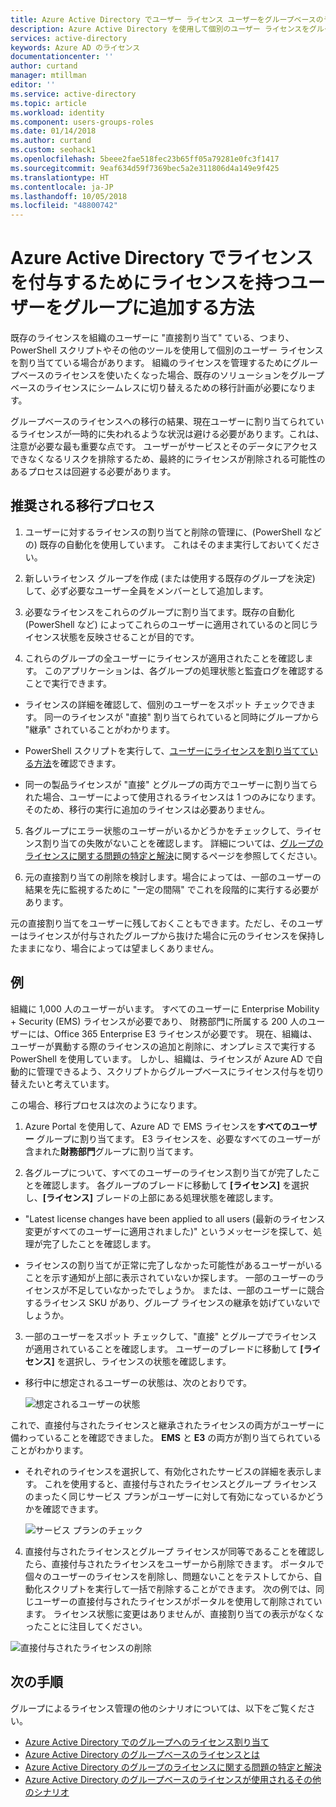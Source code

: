 ```yaml
---
title: Azure Active Directory でユーザー ライセンス ユーザーをグループベースのライセンスに移行する | Microsoft Docs
description: Azure Active Directory を使用して個別のユーザー ライセンスをグループベースのライセンスに切り替える方法
services: active-directory
keywords: Azure AD のライセンス
documentationcenter: ''
author: curtand
manager: mtillman
editor: ''
ms.service: active-directory
ms.topic: article
ms.workload: identity
ms.component: users-groups-roles
ms.date: 01/14/2018
ms.author: curtand
ms.custom: seohack1
ms.openlocfilehash: 5beee2fae518fec23b65ff05a79281e0fc3f1417
ms.sourcegitcommit: 9eaf634d59f7369bec5a2e311806d4a149e9f425
ms.translationtype: HT
ms.contentlocale: ja-JP
ms.lasthandoff: 10/05/2018
ms.locfileid: "48800742"
---
```

# <a name="how-to-add-licensed-users-to-a-group-for-licensing-in-azure-active-directory"></a>Azure Active Directory でライセンスを付与するためにライセンスを持つユーザーをグループに追加する方法

既存のライセンスを組織のユーザーに "直接割り当て" ている、つまり、PowerShell スクリプトやその他のツールを使用して個別のユーザー ライセンスを割り当てている場合があります。 組織のライセンスを管理するためにグループベースのライセンスを使いたくなった場合、既存のソリューションをグループベースのライセンスにシームレスに切り替えるための移行計画が必要になります。

グループベースのライセンスへの移行の結果、現在ユーザーに割り当てられているライセンスが一時的に失われるような状況は避ける必要があります。これは、注意が必要な最も重要な点です。 ユーザーがサービスとそのデータにアクセスできなくなるリスクを排除するため、最終的にライセンスが削除される可能性のあるプロセスは回避する必要があります。

## <a name="recommended-migration-process"></a>推奨される移行プロセス

1. ユーザーに対するライセンスの割り当てと削除の管理に、(PowerShell などの) 既存の自動化を使用しています。 これはそのまま実行しておいてください。

2. 新しいライセンス グループを作成 (または使用する既存のグループを決定) して、必ず必要なユーザー全員をメンバーとして追加します。

3. 必要なライセンスをこれらのグループに割り当てます。既存の自動化 (PowerShell など) によってこれらのユーザーに適用されているのと同じライセンス状態を反映させることが目的です。

4. これらのグループの全ユーザーにライセンスが適用されたことを確認します。 このアプリケーションは、各グループの処理状態と監査ログを確認することで実行できます。

  - ライセンスの詳細を確認して、個別のユーザーをスポット チェックできます。 同一のライセンスが "直接" 割り当てられていると同時にグループから "継承" されていることがわかります。

  - PowerShell スクリプトを実行して、[ユーザーにライセンスを割り当てている方法](licensing-group-advanced.md#use-powershell-to-see-who-has-inherited-and-direct-licenses)を確認できます。

  - 同一の製品ライセンスが "直接" とグループの両方でユーザーに割り当てられた場合、ユーザーによって使用されるライセンスは 1 つのみになります。 そのため、移行の実行に追加のライセンスは必要ありません。

5. 各グループにエラー状態のユーザーがいるかどうかをチェックして、ライセンス割り当ての失敗がないことを確認します。 詳細については、[グループのライセンスに関する問題の特定と解決](licensing-groups-resolve-problems.md)に関するページを参照してください。

6. 元の直接割り当ての削除を検討します。場合によっては、一部のユーザーの結果を先に監視するために "一定の間隔" でこれを段階的に実行する必要があります。

  元の直接割り当てをユーザーに残しておくこともできます。ただし、そのユーザーはライセンスが付与されたグループから抜けた場合に元のライセンスを保持したままになり、場合によっては望ましくありません。

## <a name="an-example"></a>例

組織に 1,000 人のユーザーがいます。 すべてのユーザーに Enterprise Mobility + Security (EMS) ライセンスが必要であり、 財務部門に所属する 200 人のユーザーには、Office 365 Enterprise E3 ライセンスが必要です。 現在、組織は、ユーザーが異動する際のライセンスの追加と削除に、オンプレミスで実行する PowerShell を使用しています。 しかし、組織は、ライセンスが Azure AD で自動的に管理できるよう、スクリプトからグループベースにライセンス付与を切り替えたいと考えています。

この場合、移行プロセスは次のようになります。

1. Azure Portal を使用して、Azure AD で EMS ライセンスを**すべてのユーザー** グループに割り当てます。 E3 ライセンスを、必要なすべてのユーザーが含まれた**財務部門**グループに割り当てます。

2. 各グループについて、すべてのユーザーのライセンス割り当てが完了したことを確認します。 各グループのブレードに移動して **[ライセンス]** を選択し、**[ライセンス]** ブレードの上部にある処理状態を確認します。

  - "Latest license changes have been applied to all users (最新のライセンス変更がすべてのユーザーに適用されました)" というメッセージを探して、処理が完了したことを確認します。

  - ライセンスの割り当てが正常に完了しなかった可能性があるユーザーがいることを示す通知が上部に表示されていないか探します。 一部のユーザーのライセンスが不足していなかったでしょうか。 または、一部のユーザーに競合するライセンス SKU があり、グループ ライセンスの継承を妨げていないでしょうか。

3. 一部のユーザーをスポット チェックして、"直接" とグループでライセンスが適用されていることを確認します。 ユーザーのブレードに移動して **[ライセンス]** を選択し、ライセンスの状態を確認します。

  - 移行中に想定されるユーザーの状態は、次のとおりです。

      ![想定されるユーザーの状態](./media/licensing-groups-migrate-users/expected-user-state.png)

  これで、直接付与されたライセンスと継承されたライセンスの両方がユーザーに備わっていることを確認できました。 **EMS** と **E3** の両方が割り当てられていることがわかります。

  - それぞれのライセンスを選択して、有効化されたサービスの詳細を表示します。 これを使用すると、直接付与されたライセンスとグループ ライセンスのまったく同じサービス プランがユーザーに対して有効になっているかどうかを確認できます。

      ![サービス プランのチェック](./media/licensing-groups-migrate-users/check-service-plans.png)

4. 直接付与されたライセンスとグループ ライセンスが同等であることを確認したら、直接付与されたライセンスをユーザーから削除できます。 ポータルで個々のユーザーのライセンスを削除し、問題ないことをテストしてから、自動化スクリプトを実行して一括で削除することができます。 次の例では、同じユーザーの直接付与されたライセンスがポータルを使用して削除されています。 ライセンス状態に変更はありませんが、直接割り当ての表示がなくなったことに注目してください。

  ![直接付与されたライセンスの削除](./media/licensing-groups-migrate-users/direct-licenses-removed.png)


## <a name="next-steps"></a>次の手順

グループによるライセンス管理の他のシナリオについては、以下をご覧ください。

* [Azure Active Directory でのグループへのライセンス割り当て](licensing-groups-assign.md)
* [Azure Active Directory のグループベースのライセンスとは](../fundamentals/active-directory-licensing-whatis-azure-portal.md)
* [Azure Active Directory のグループのライセンスに関する問題の特定と解決](licensing-groups-resolve-problems.md)
* [Azure Active Directory のグループベースのライセンスが使用されるその他のシナリオ](licensing-group-advanced.md)
